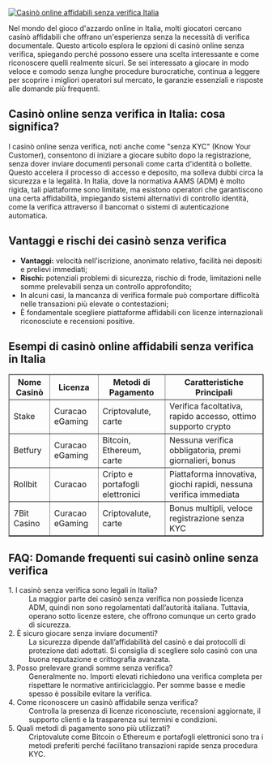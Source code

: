 [![Casinò online affidabili senza verifica Italia](https://123-caf.pages.dev/gitsignup.png)](https://vrmoo.ru/Bt82HjjY)

<p>Nel mondo del gioco d'azzardo online in Italia, molti giocatori cercano casinò affidabili che offrano un'esperienza senza la necessità di verifica documentale. Questo articolo esplora le opzioni di casinò online senza verifica, spiegando perché possono essere una scelta interessante e come riconoscere quelli realmente sicuri. Se sei interessato a giocare in modo veloce e comodo senza lunghe procedure burocratiche, continua a leggere per scoprire i migliori operatori sul mercato, le garanzie essenziali e risposte alle domande più frequenti.</p>  <h2>Casinò online senza verifica in Italia: cosa significa?</h2> <p>I casinò online senza verifica, noti anche come "senza KYC" (Know Your Customer), consentono di iniziare a giocare subito dopo la registrazione, senza dover inviare documenti personali come carta d'identità o bollette. Questo accelera il processo di accesso e deposito, ma solleva dubbi circa la sicurezza e la legalità. In Italia, dove la normativa AAMS (ADM) è molto rigida, tali piattaforme sono limitate, ma esistono operatori che garantiscono una certa affidabilità, impiegando sistemi alternativi di controllo identità, come la verifica attraverso il bancomat o sistemi di autenticazione automatica.</p>  <h2>Vantaggi e rischi dei casinò senza verifica</h2> <ul> <li><strong>Vantaggi:</strong> velocità nell’iscrizione, anonimato relativo, facilità nei depositi e prelievi immediati;</li> <li><strong>Rischi:</strong> potenziali problemi di sicurezza, rischio di frode, limitazioni nelle somme prelevabili senza un controllo approfondito;</li> <li>In alcuni casi, la mancanza di verifica formale può comportare difficoltà nelle transazioni più elevate o contestazioni;</li> <li>È fondamentale scegliere piattaforme affidabili con licenze internazionali riconosciute e recensioni positive.</li> </ul>  <h2>Esempi di casinò online affidabili senza verifica in Italia</h2> <table border="1" cellpadding="8" cellspacing="0"> <thead> <tr> <th>Nome Casinò</th> <th>Licenza</th> <th>Metodi di Pagamento</th> <th>Caratteristiche Principali</th> </tr> </thead> <tbody> <tr> <td>Stake</td> <td>Curacao eGaming</td> <td>Criptovalute, carte</td> <td>Verifica facoltativa, rapido accesso, ottimo supporto crypto</td> </tr> <tr> <td>Betfury</td> <td>Curacao eGaming</td> <td>Bitcoin, Ethereum, carte</td> <td>Nessuna verifica obbligatoria, premi giornalieri, bonus</td> </tr> <tr> <td>Rollbit</td> <td>Curacao</td> <td>Cripto e portafogli elettronici</td> <td>Piattaforma innovativa, giochi rapidi, nessuna verifica immediata</td> </tr> <tr> <td>7Bit Casino</td> <td>Curacao eGaming</td> <td>Criptovalute, carte</td> <td>Bonus multipli, veloce registrazione senza KYC</td> </tr> </tbody> </table>  <h2>FAQ: Domande frequenti sui casinò online senza verifica</h2> <dl> <dt>1. I casinò senza verifica sono legali in Italia?</dt> <dd>La maggior parte dei casinò senza verifica non possiede licenza ADM, quindi non sono regolamentati dall’autorità italiana. Tuttavia, operano sotto licenze estere, che offrono comunque un certo grado di sicurezza.</dd>  <dt>2. È sicuro giocare senza inviare documenti?</dt> <dd>La sicurezza dipende dall’affidabilità del casinò e dai protocolli di protezione dati adottati. Si consiglia di scegliere solo casinò con una buona reputazione e crittografia avanzata.</dd>  <dt>3. Posso prelevare grandi somme senza verifica?</dt> <dd>Generalmente no. Importi elevati richiedono una verifica completa per rispettare le normative antiriciclaggio. Per somme basse e medie spesso è possibile evitare la verifica.</dd>  <dt>4. Come riconoscere un casinò affidabile senza verifica?</dt> <dd>Controlla la presenza di licenze riconosciute, recensioni aggiornate, il supporto clienti e la trasparenza sui termini e condizioni.</dd>  <dt>5. Quali metodi di pagamento sono più utilizzati?</dt> <dd>Criptovalute come Bitcoin o Ethereum e portafogli elettronici sono tra i metodi preferiti perché facilitano transazioni rapide senza procedura KYC.</dd> </dl>